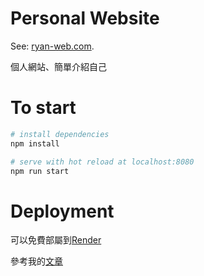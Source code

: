 # Personal Website

See: [ryan-web.com](https://ryan-web.onrender.com).

個人網站、簡單介紹自己

# To start

``` bash
# install dependencies
npm install

# serve with hot reload at localhost:8080
npm run start

```

# Deployment

可以免費部屬到[Render](https://dashboard.render.com/)

參考我的[文章](https://ryantechweb.blogspot.com/2022/05/deploy-react-on-render-in-10-minutes.html)


